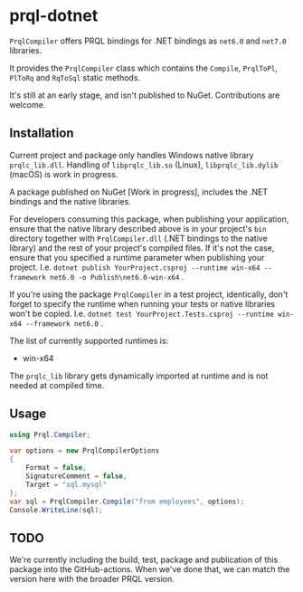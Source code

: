 # prql-dotnet

`PrqlCompiler` offers PRQL bindings for .NET bindings as `net6.0` and `net7.0`
libraries.

It provides the `PrqlCompiler` class which contains the `Compile`, `PrqlToPl`,
`PlToRq` and `RqToSql` static methods.

It's still at an early stage, and isn't published to NuGet. Contributions are
welcome.

## Installation

Current project and package only handles Windows native library `prqlc_lib.dll`.
Handling of `libprqlc_lib.so` (Linux), `libprqlc_lib.dylib` (macOS) is work in
progress.

A package published on NuGet [Work in progress], includes the .NET bindings and
the native libraries.

For developers consuming this package, when publishing your application, ensure
that the native library described above is in your project's `bin` directory
together with `PrqlCompiler.dll` (.NET bindings to the native library) and the
rest of your project's compiled files. If it's not the case, ensure that you
specified a runtime parameter when publishing your project. I.e.
`dotnet publish YourProject.csproj --runtime win-x64 --framework net6.0 -o Publish\net6.0-win-x64`
.

If you're using the package `PrqlCompiler` in a test project, identically, don't
forget to specify the runtime when running your tests or native libraries won't
be copied. I.e.
`dotnet test YourProject.Tests.csproj --runtime win-x64 --framework net6.0` .

The list of currently supported runtimes is:

-   win-x64

The `prqlc_lib` library gets dynamically imported at runtime and is not needed
at compiled time.

## Usage

```csharp
using Prql.Compiler;

var options = new PrqlCompilerOptions
{
    Format = false,
    SignatureComment = false,
    Target = "sql.mysql"
};
var sql = PrqlCompiler.Compile("from employees", options);
Console.WriteLine(sql);
```

## TODO

We're currently including the build, test, package and publication of this
package into the GitHub-actions. When we've done that, we can match the version
here with the broader PRQL version.
